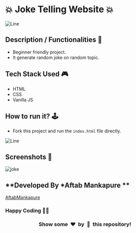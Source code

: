 # **💥 Joke Telling Website 💥**
![Line](https://github.com/Avdhesh-Varshney/WebMasterLog/assets/114330097/4b78510f-a941-45f8-a9d5-80ed0705e847)

## **Description / Functionalities 📃**

- Beginner friendly project.
- It generate random joke on random topic.

## **Tech Stack Used 🎮**

- HTML
- CSS
- Vanilla JS

## **How to run it? 🕹️**

<!-- add the steps how to run the project -->
- Fork this project and run the `index.html` file directly.

![Line](https://github.com/Avdhesh-Varshney/WebMasterLog/assets/114330097/4b78510f-a941-45f8-a9d5-80ed0705e847)

## **Screenshots 📸**
![joke](https://github.com/Avdhesh-Varshney/WebMasterLog/assets/125949765/6df0eda9-4451-43c5-aac6-9c4214d2af07)


## **Developed By ***Aftab Mankapure** **

[AftabMankapure](https://github.com/AftabMankapure)

### **Happy Coding 🧑‍💻**

<h3 align="center">Show some &nbsp;❤️&nbsp; by &nbsp;🌟&nbsp; this repository!</h3>

